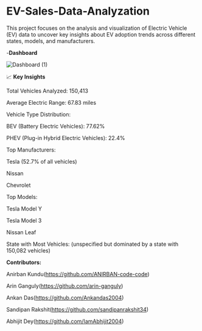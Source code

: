 # EV-Sales-Data-Analyzation
This project focuses on the analysis and visualization of Electric Vehicle (EV) data to uncover key insights about EV adoption trends across different states, models, and manufacturers.

-**Dashboard**

![Dashboard (1)](https://github.com/user-attachments/assets/da6209ab-1427-4fcc-952a-0b8f57677e26)


📈 **Key Insights**

Total Vehicles Analyzed: 150,413

Average Electric Range: 67.83 miles

Vehicle Type Distribution:

BEV (Battery Electric Vehicles): 77.62%

PHEV (Plug-in Hybrid Electric Vehicles): 22.4%

Top Manufacturers:

Tesla (52.7% of all vehicles)

Nissan

Chevrolet

Top Models:

Tesla Model Y

Tesla Model 3

Nissan Leaf

State with Most Vehicles: (unspecified but dominated by a state with 150,082 vehicles)

**Contributors:**

Anirban Kundu(https://github.com/ANIRBAN-code-code)

Arin Ganguly(https://github.com/arin-ganguly)

Ankan Das(https://github.com/Ankandas2004)

Sandipan Rakshit(https://github.com/sandipanrakshit34)

Abhijit Dey(https://github.com/IamAbhijit2004)
